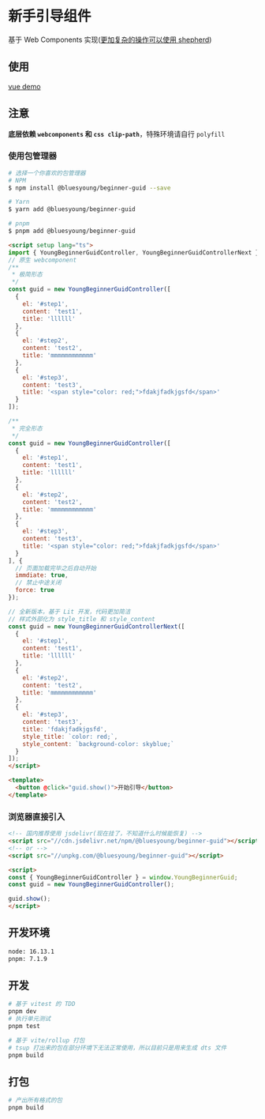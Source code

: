 # 新手引导组件

基于 Web Components 实现([更加复杂的操作可以使用 shepherd](https://github.com/shipshapecode/shepherd))
## 使用

[vue demo](../../playground/beginner-guid-demo/src/App.vue)

## 注意

**底层依赖 `webcomponents` 和 `css clip-path`**，特殊环境请自行 `polyfill`

### 使用包管理器

```bash
# 选择一个你喜欢的包管理器
# NPM
$ npm install @bluesyoung/beginner-guid --save

# Yarn
$ yarn add @bluesyoung/beginner-guid

# pnpm
$ pnpm add @bluesyoung/beginner-guid
```

```html
<script setup lang="ts">
import { YoungBeginnerGuidController, YoungBeginnerGuidControllerNext } from '@bluesyoung/beginner-guid';
// 原生 webcomponent
/**
 * 极简形态
 */
const guid = new YoungBeginnerGuidController([
  {
    el: '#step1',
    content: 'test1',
    title: 'llllll'
  },
  {
    el: '#step2',
    content: 'test2',
    title: 'mmmmmmmmmmmm'
  },
  {
    el: '#step3',
    content: 'test3',
    title: '<span style="color: red;">fdakjfadkjgsfd</span>'
  }
]);

/**
 * 完全形态
 */
const guid = new YoungBeginnerGuidController([
  {
    el: '#step1',
    content: 'test1',
    title: 'llllll'
  },
  {
    el: '#step2',
    content: 'test2',
    title: 'mmmmmmmmmmmm'
  },
  {
    el: '#step3',
    content: 'test3',
    title: '<span style="color: red;">fdakjfadkjgsfd</span>'
  }
], {
  // 页面加载完毕之后自动开始
  immdiate: true,
  // 禁止中途关闭
  force: true
});

// 全新版本，基于 Lit 开发，代码更加简洁
// 样式外部化为 style_title 和 style_content
const guid = new YoungBeginnerGuidControllerNext([
  {
    el: '#step1',
    content: 'test1',
    title: 'llllll'
  },
  {
    el: '#step2',
    content: 'test2',
    title: 'mmmmmmmmmmmm'
  },
  {
    el: '#step3',
    content: 'test3',
    title: 'fdakjfadkjgsfd',
    style_title: `color: red;`,
    style_content: `background-color: skyblue;`
  }
]);
</script>

<template>
  <button @click="guid.show()">开始引导</button>
</template>
```

### 浏览器直接引入

```html
<!-- 国内推荐使用 jsdelivr(现在挂了，不知道什么时候能恢复) -->
<script src="//cdn.jsdelivr.net/npm/@bluesyoung/beginner-guid"></script>
<!-- or -->
<script src="//unpkg.com/@bluesyoung/beginner-guid"></script>

<script>
const { YoungBeginnerGuidController } = window.YoungBeginnerGuid;
const guid = new YoungBeginnerGuidController();

guid.show();
</script>
```

## 开发环境

```bash
node: 16.13.1
pnpm: 7.1.9
```

## 开发

```bash
# 基于 vitest 的 TDD
pnpm dev
# 执行单元测试
pnpm test

# 基于 vite/rollup 打包
# tsup 打出来的包在部分环境下无法正常使用，所以目前只是用来生成 dts 文件
pnpm build
```

## 打包

```bash
# 产出所有格式的包
pnpm build
```
